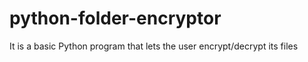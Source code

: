 # python-folder-encryptor
It is a basic Python program that lets the user encrypt/decrypt its files
